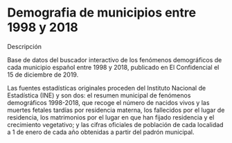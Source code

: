 
Demografia de municipios entre 1998 y 2018
=
Descripción

Base de datos del buscador interactivo de los fenómenos demográficos de cada municipio español entre 1998 y 2018, publicado en El Confidencial el 15 de diciembre de 2019.

Las fuentes estadísticas originales proceden del Instituto Nacional de Estadística (INE) y son dos: el resumen municipal de fenómenos demográficos 1998-2018, que recoge el número de nacidos vivos y las muertes fetales tardías por residencia materna, los fallecidos por el lugar de residencia, los matrimonios por el lugar en que han fijado residencia y el crecimiento vegetativo; y las cifras oficiales de población de cada localidad a 1 de enero de cada año obtenidas a partir del padrón municipal. 
